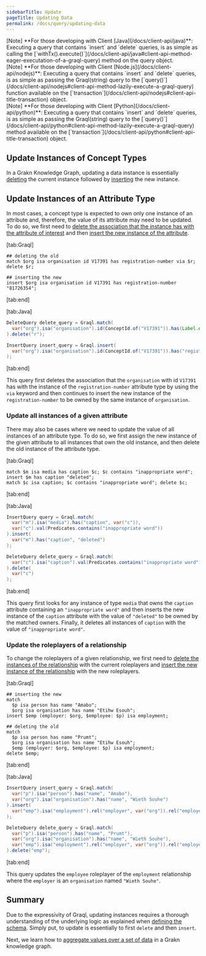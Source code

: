 ```yaml
---
sidebarTitle: Update
pageTitle: Updating Data
permalink: /docs/query/updating-data
---
```


<div class = "note">
[Note]
**For those developing with Client [Java](/docs/client-api/java)**: Executing a query that contains `insert` and `delete` queries, is as simple as calling the [`withTx().execute()`](/docs/client-api/java#client-api-method-eager-executation-of-a-graql-query) method on the query object.
</div>

<div class = "note">
[Note]
**For those developing with Client [Node.js](/docs/client-api/nodejs)**: Executing a query that contains `insert` and `delete` queries, is as simple as passing the Graql(string) query to the [`query()`](/docs/client-api/nodejs#client-api-method-lazily-execute-a-graql-query) function available on the [`transaction`](/docs/client-api/nodejs#client-api-title-transaction) object.
</div>

<div class = "note">
[Note]
**For those developing with Client [Python](/docs/client-api/python)**: Executing a query that contains `insert` and `delete` queries, is as simple as passing the Graql(string) query to the [`query()`](/docs/client-api/python#client-api-method-lazily-execute-a-graql-query) method available on the [`transaction`](/docs/client-api/python#client-api-title-transaction) object.
</div>

## Update Instances of Concept Types
In a Grakn Knowledge Graph, updating a data instance is essentially [deleting](/docs/query/delete-query) the current instance followed by [inserting](/docs/query/insert-query) the new instance.

## Update Instances of an Attribute Type
In most cases, a concept type is expected to own only one instance of an attribute and, therefore, the value of its attribute may need to be updated. To do so, we first need to [delete the association that the instance has with the attribute of interest](/docs/query/delete-query#delete-associations-with-attributes) and then [insert the new instance of the attribute](/docs/query/insert-query#insert-instances-of-an-attribute-type).

<div class="tabs dark">

[tab:Graql]
```graql
## deleting the old
match $org isa organisation id V17391 has registration-number via $r; delete $r;

## inserting the new
insert $org isa organisation id V17391 has registration-number "81726354";
```
[tab:end]

[tab:Java]
```java
DeleteQuery delete_query = Graql.match(
  var("org").isa("organisation").id(ConceptId.of("V17391")).has(Label.of("registration-number"), var("rn"), var("r"))
).delete("r");

InsertQuery insert_query = Graql.insert(
  var("org").isa("organisation").id(ConceptId.of("V17391")).has("registration-number", "81726354")
);
```
[tab:end]
</div>

This query first deletes the association that the `organisation` with id `V17391` has with the instance of the `registration-number` attribute type by using the `via` keyword and then continues to insert the new instance of the `registration-number` to be owned by the same instance of `organisation`.


### Update all instances of a given attribute
There may also be cases where we need to update the value of all instances of an attribute type. To do so, we first assign the new instance of the given attribute to all instances that own the old instance, and then delete the old instance of the attribute type.

<div class="tabs dark">

[tab:Graql]
```graql
match $m isa media has caption $c; $c contains "inappropriate word"; insert $m has caption "deleted";
match $c isa caption; $c contains "inappropriate word"; delete $c;
```
[tab:end]

[tab:Java]
```java
InsertQuery query = Graql.match(
  var("m").isa("media").has("caption", var("c")),
  var("c").val(Predicates.contains("inappropriate word"))
).insert(
  var("m").has("caption", "deleted")
);

DeleteQuery delete_query = Graql.match(
  var("c").isa("caption").val(Predicates.contains("inappropriate word"))
).delete(
  var("c")
);
```
[tab:end]
</div>

This query first looks for any instance of type `media` that owns the `caption` attribute containing an `"inappropriate word"` and then inserts the new instance of the `caption` attribute with the value of `"deleted"` to be owned by the matched owners. Finally, it deletes all instances of `caption` with the value of `"inappropriate word"`.

### Update the roleplayers of a relationship
To change the roleplayers of a given relationship, we first need to [delete the instances of the relationship](/docs/query/delete-query#delete-instances-of-a-relationship-type) with the current roleplayers and [insert the new instance of the relationship](/docs/query/insert-query#insert-instances-of-a-relationship-type) with the new roleplayers.

<div class="tabs dark">

[tab:Graql]
```graql
## inserting the new
match
  $p isa person has name "Amabo";
  $org isa organisation has name "Etihw Esouh";
insert $emp (employer: $org, $employee: $p) isa employment;

## deleting the old
match
  $p isa person has name "Prumt";
  $org isa organisation has name "Etihw Esouh";
  $emp (employer: $org, $employee: $p) isa employment;
delete $emp;
```
[tab:end]

[tab:Java]
```java
InsertQuery insert_query = Graql.match(
  var("p").isa("person").has("name", "Amabo"),
  var("org").isa("organisation").has("name", "Wieth Souhe")
).insert(
  var("emp").isa("employment").rel("employer", var("org")).rel("employee", var("p"))
);

DeleteQuery delete_query = Graql.match(
  var("p").isa("person").has("name", "Prumt"),
  var("org").isa("organisation").has("name", "Wieth Souhe"),
  var("emp").isa("employment").rel("employer", var("org")).rel("employee", var("p"))
).delete("emp");
```
[tab:end]
</div>

This query updates the `employee` roleplayer of the `employment` relationship where the `employer` is an `organisation` named `"Wieth Souhe"`.

## Summary
Due to the expressivity of Graql, updating instances requires a thorough understanding of the underlying logic as explained when [defining the schema](/docs/schema/concepts). Simply put, to update is essentially to first `delete` and then `insert`.

Next, we learn how to [aggregate values over a set of data](/docs/query/aggregate-query) in a Grakn knowledge graph.